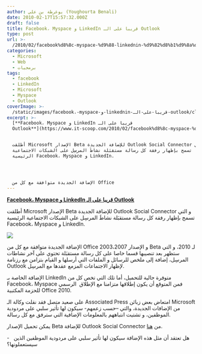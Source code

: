 ```yaml
---
author: يوغرطة بن علي (Youghourta Benali)
date: 2010-02-17T15:57:32.000Z
draft: false
title: Facebook، Myspace و LinkedIn قريبا على الـ Outlook
type: post
url: >-
  /2010/02/facebook%d8%8c-myspace-%d9%88-linkednin-%d9%82%d8%b1%d9%8a%d8%a8%d8%a7-%d8%b9%d9%84%d9%89-%d8%a7%d9%84%d9%80-outlook/
categories:
  - Microsoft
  - Web
  - برمجيات
tags:
  - facebook
  - LinkedIn
  - Microsoft
  - Myspace
  - Outlook
coverImage: >-
  /static/images/facebook،-myspace-و-linkednin-قريبا-على-الـ-outlook/clip_image012_2.jpg
excerpt: >-
  [**Facebook، Myspace و LinkedIn قريبا على الـ
  Outlook**](https://www.it-scoop.com/2010/02/facebook%d8%8c-myspace-%d9%88-linkednin-%d9%82%d8%b1%d9%8a%d8%a8%d8%a7-%d8%b9%d9%84%d9%89-%d8%a7%d9%84%d9%80-outlook/)


  أطلقت Microsoft الإصدار Beta للإضافة الجديدة Outlook Social Connector و التي
  تسمح بإظهار رفقة كل رسالة مستقبَلة نشاطَ المرسِل على الشبكات الاجتماعية
  الرئيسية Facebook، Myspace و LinkedIn.




  الإضافة الجديدة متوافقة مع كل من Office
---
```

[**Facebook، Myspace و LinkedIn قريبا على الـ Outlook**](https://www.it-scoop.com/2010/02/facebook%d8%8c-myspace-%d9%88-linkednin-%d9%82%d8%b1%d9%8a%d8%a8%d8%a7-%d8%b9%d9%84%d9%89-%d8%a7%d9%84%d9%80-outlook/)

أطلقت Microsoft الإصدار Beta للإضافة الجديدة Outlook Social Connector و التي تسمح بإظهار رفقة كل رسالة مستقبَلة نشاطَ المرسِل على الشبكات الاجتماعية الرئيسية Facebook، Myspace و LinkedIn.

![](/static/images/facebook،-myspace-و-linkednin-قريبا-على-الـ-outlook/clip_image012\_2.jpg)

الإضافة الجديدة متوافقة مع كل من Office 2003،2007 و الإصدار Beta لـ 2010، و التي ستظهر بعد تنصيبها قسما خاصا على كل رسالة مستقبَلة تحتوي على آخر نشاطات المرسِل، إضافة إلى ملخص للرسائل و الملفات التي أرسلها و القيام بتزامن مع رزنامة Outlook لإظهار الاجتماعات المزمع عقدها مع المرسِل.

الإضافة الخاصة بـ LinkedIn متوفرة حالية للتحميل، أما تلك التي تخص كل من Facebook، Myspace فمن المتوقع أن يكون إطلاقها متزامنا مع الإطلاق  الرسمي للحزمة المكتبية Office 2010.

على صعيد متصل فقد نقلت وكالة الـ Associated Press امتعاض بعض زبائن Microsoft من الإضافات الجديدة، والتي –حسب زعمهم- سيكون لها تأثير سلبي على مردودية الموظفين، و تشتيت انتباههم بالمعلومات الإضافية التي سترفق مع كل رسالة.

يمكن تحميل الإصدار Beta للإضافة Outlook Social Connector من [هنا](http://download.microsoft.com/download/3/D/B/3DB1CEFB-6F12-4E1A-A5B4-F0E156842158/osc.msi).

\-   هل تعتقد أن مثل هذه الإضافة سيكون لها تأثير سلبي على مردودية الموظفين الذين سيستعملونها؟
